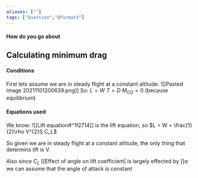 ```yaml
---
aliases: [""]
tags: ["Question","QFormat3"]
---
```


#### How do you go about
## Calculating minimum drag
#### Conditions
First lets assume we are in steady flight at a constant altitude.
![[Pasted image 20211101200639.png]]
So:
$L=W$
$T=D$
$M_{CG}=0$
(because equilibrium)

#### Equations used

We know:
![[Lift equation#^1f2714]]
is the lift equation, so $L = W = \frac{1}{2}\rho V^{2}S C_L$

So given we are in steady flight at a constant altitude, the only thing that determins lift is V.

Also since $C_L$ [[Effect of angle on lift coefficient| is largely effected by ]]$\alpha$ we can assume that the angle of attack is constant